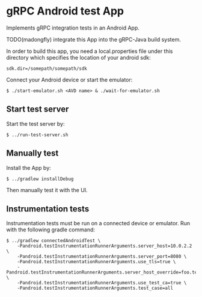 gRPC Android test App
=======================

Implements gRPC integration tests in an Android App.

TODO(madongfly) integrate this App into the gRPC-Java build system.

In order to build this app, you need a local.properties file under this directory which specifies
the location of your android sdk:
```
sdk.dir=/somepath/somepath/sdk
```

Connect your Android device or start the emulator:
```
$ ./start-emulator.sh <AVD name> & ./wait-for-emulator.sh
```

Start test server
-----------------

Start the test server by:
```
$ ../run-test-server.sh
```


Manually test
-------------

Install the App by:
```
$ ../gradlew installDebug
```
Then manually test it with the UI.


Instrumentation tests
----------------

Instrumentation tests must be run on a connected device or emulator. Run with the
following gradle command:

```
$ ../gradlew connectedAndroidTest \
    -Pandroid.testInstrumentationRunnerArguments.server_host=10.0.2.2 \
    -Pandroid.testInstrumentationRunnerArguments.server_port=8080 \
    -Pandroid.testInstrumentationRunnerArguments.use_tls=true \
    -Pandroid.testInstrumentationRunnerArguments.server_host_override=foo.test.google.fr \
    -Pandroid.testInstrumentationRunnerArguments.use_test_ca=true \
    -Pandroid.testInstrumentationRunnerArguments.test_case=all
```

